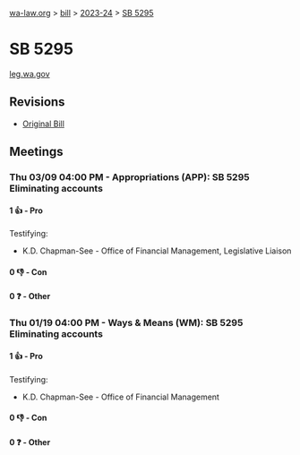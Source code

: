 [wa-law.org](/) > [bill](/bill/) > [2023-24](/bill/2023-24/) > [SB 5295](/bill/2023-24/sb/5295/)

# SB 5295
[leg.wa.gov](https://app.leg.wa.gov/billsummary?BillNumber=5295&Year=2023&Initiative=false)

## Revisions
* [Original Bill](1/)

## Meetings
### Thu 03/09 04:00 PM - Appropriations (APP): SB 5295 Eliminating accounts
#### 1 👍 - Pro
Testifying:
* K.D. Chapman-See - Office of Financial Management, Legislative Liaison

#### 0 👎 - Con

#### 0 ❓ - Other

### Thu 01/19 04:00 PM - Ways & Means (WM): SB 5295 Eliminating accounts
#### 1 👍 - Pro
Testifying:
* K.D. Chapman-See - Office of Financial Management

#### 0 👎 - Con

#### 0 ❓ - Other
